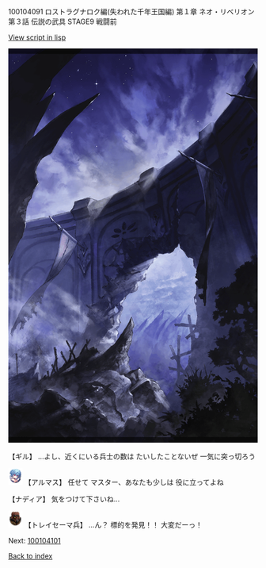 100104091 ロストラグナロク編(失われた千年王国編) 第１章 ネオ・リベリオン 第３話 伝説の武具 STAGE9 戦闘前

[View script in lisp](../scripts/100104091.txt)

![101_south_wall_2.png](../images/backgrounds/101_south_wall_2.png)

【ギル】
…よし、近くにいる兵士の数は
たいしたことないぜ
一気に突っ切ろう

<img src="../images/units/3103811.png" alt="3103811.png" height="34"/>
【アルマス】
任せて
マスター、あなたも少しは
役に立ってよね

【ナディア】
気をつけて下さいね…

<img src="../images/units/3830001.png" alt="3830001.png" height="34"/>
【トレイセーマ兵】
…ん？
標的を発見！！
大変だーっ！

Next: [100104101](100104101.md)

[Back to index](index.md)
